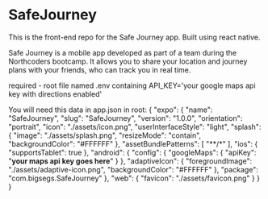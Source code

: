 # SafeJourney

This is the front-end repo for the Safe Journey app. Built using react native.

Safe Journey is a mobile app developed as part of a team during the Northcoders bootcamp. It allows you to share your location and journey plans with your friends, who can track you in real time. 


required - root file named .env containing API_KEY='your google maps api key with directions enabled'

You will need this data in app.json in root:
{
    "expo": {
      "name": "SafeJourney",
      "slug": "SafeJourney",
      "version": "1.0.0",
      "orientation": "portrait",
      "icon": "./assets/icon.png",
      "userInterfaceStyle": "light",
      "splash": {
        "image": "./assets/splash.png",
        "resizeMode": "contain",
        "backgroundColor": "#FFFFFF"
      },
      "assetBundlePatterns": [
        "**/*"
      ],
      "ios": {
        "supportsTablet": true
      },
      "android": {
        "config": {
          "googleMaps": {
            "apiKey": "**your maps api key goes here**"
          }
        },
        "adaptiveIcon": {
          "foregroundImage": "./assets/adaptive-icon.png",
          "backgroundColor": "#FFFFFF"
        },
        "package": "com.bigsegs.SafeJourney"
      },
      "web": {
        "favicon": "./assets/favicon.png"
      }
    }
  }
